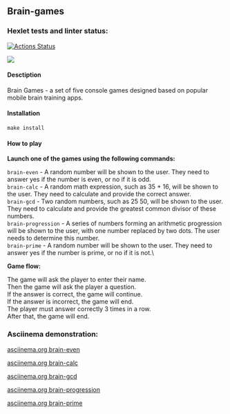 ## Brain-games

### Hexlet tests and linter status:

[![Actions Status](https://github.com/anagranfd/frontend-project-44/workflows/hexlet-check/badge.svg)](https://github.com/anagranfd/frontend-project-44/actions)

<a href="https://codeclimate.com/github/anagranfd/frontend-project-44/maintainability"><img src="https://api.codeclimate.com/v1/badges/04bec6574cad802cd24a/maintainability" /></a>

#### Desctiption

Brain Games - a set of five console games designed based on popular mobile brain training apps.

#### Installation

```
make install
```

#### How to play

**Launch one of the games using the following commands:**

`brain-even` - A random number will be shown to the user. They need to answer yes if the number is even, or no if it is odd.\
`brain-calc` - A random math expression, such as 35 + 16, will be shown to the user. They need to calculate and provide the correct answer.\
`brain-gcd` - Two random numbers, such as 25 50, will be shown to the user. They need to calculate and provide the greatest common divisor of these numbers.\
`brain-progression` - A series of numbers forming an arithmetic progression will be shown to the user, with one number replaced by two dots. The user needs to determine this number.\
`brain-prime` - A random number will be shown to the user. They need to answer yes if the number is prime, or no if it is not.\

**Game flow:**

The game will ask the player to enter their name.\
Then the game will ask the player a question.\
If the answer is correct, the game will continue.\
If the answer is incorrect, the game will end.\
The player must answer correctly 3 times in a row.\
After that, the game will end.

### Asciinema demonstration:

[asciinema.org brain-even](https://asciinema.org/a/gJx78LPscfwkwgo4brLLHLh93)

[asciinema.org brain-calc](https://asciinema.org/a/siCC7VMTwR4ZSza3mP8AZe5hy)

[asciinema.org brain-gcd](https://asciinema.org/a/zfz5brjEfN8wcxfcZeGidUoFi)

[asciinema.org brain-progression](https://asciinema.org/a/DMkG8vY3zQGlKjQ7rAUEyc2iJ)

[asciinema.org brain-prime](https://asciinema.org/a/nyN3PeeDkZk9uKvs9ze2yDAB0)
